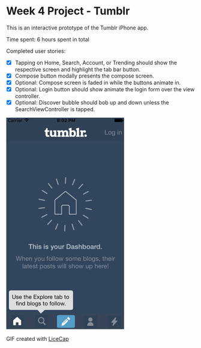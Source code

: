 # Week 4 Project - Tumblr

This is an interactive prototype of the Tumblr iPhone app.

Time spent: 6 hours spent in total

Completed user stories:

* [x] Tapping on Home, Search, Account, or Trending should show the respective screen and highlight the tab bar button.
* [x] Compose button modally presents the compose screen.
* [x] Optional: Compose screen is faded in while the buttons animate in.
* [x] Optional: Login button should show animate the login form over the view controller.
* [x] Optional: Discover bubble should bob up and down unless the SearchViewController is tapped.

![Video Walkthrough](tumblr_demo.gif)

GIF created with [LiceCap](http://www.cockos.com/licecap/)
